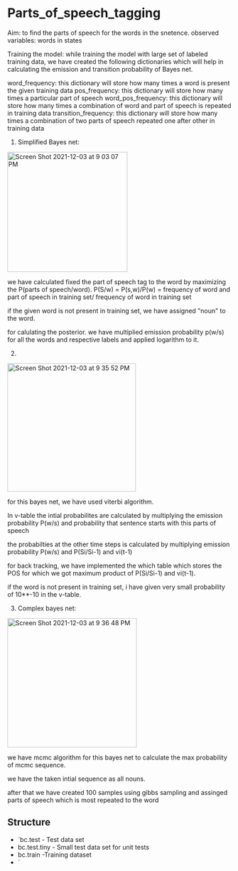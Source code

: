 # Parts_of_speech_tagging

Aim: to find the parts of speech for the words in the snetence.
observed variables: words in states

Training the model:
 while training the model with large set of labeled training data, we have created the following dictionaries which will help in calculating the emission and transition probability of Bayes net.

word_frequency: this dictionary will store how many times a word is present the given training data
pos_frequency:  this dictionary will store how many times a particular part of speech
word_pos_frequency: this dictionary will store how many times a combination of word and part of speech is repeated in training data
transition_frequency: this dictionary will store how many times a combination of two parts of speech repeated one after other in training data

1) Simplified Bayes net:
<img width="270" alt="Screen Shot 2021-12-03 at 9 03 07 PM" src="https://media.github.iu.edu/user/18547/files/0600be80-547d-11ec-8681-0b473fecb5fe">

we have calculated fixed the part of speech tag to the word by maximizing the P(parts of speech/word).
P(S/w) = P(s,w)/P(w) = frequency of word and part of speech  in training set/ frequency of word in training set

if the given word is not present in training set, we have assigned "noun" to the word.

for calulating the posterior. we have multiplied emission probability p(w/s) for all the words and respective labels and applied logarithm to it.

2)

<img width="289" alt="Screen Shot 2021-12-03 at 9 35 52 PM" src="https://media.github.iu.edu/user/18547/files/10bd5280-5481-11ec-9041-645954a69860">


for this bayes net, we have used viterbi algorithm.

In v-table the intial probabilites are calculated by multiplying the emission probability P(w/s) and probability that sentence starts with this parts of speech

the probabilties at the other time steps is calculated by multiplying  emission probability P(w/s) and P(Si/Si-1) and vi(t-1)

for back tracking, we have implemented the which table which stores the  POS for which we got maximum product of P(Si/Si-1) and vi(t-1).

if the word is not present in training set, i have given very small probability of 10**-10 in the v-table.

3) Complex bayes net:

<img width="291" alt="Screen Shot 2021-12-03 at 9 36 48 PM" src="https://media.github.iu.edu/user/18547/files/2df22100-5481-11ec-8e5e-e44d920ea36d">


we have mcmc algorithm for this bayes net to calculate the max probability of mcmc sequence.

we have the taken intial sequence as all nouns.

after that we have created 100 samples using gibbs sampling and assinged parts of speech which is most repeated to the word 



## Structure

+ `bc.test - Test data set
+  bc.test.tiny  - Small test data set for unit tests
+  bc.train -Training dataset
+ `






  
  


